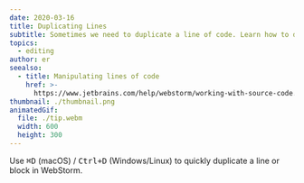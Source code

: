 ```yaml
---
date: 2020-03-16
title: Duplicating Lines
subtitle: Sometimes we need to duplicate a line of code. Learn how to do that with one keyboard shortcut.
topics:
  - editing
author: er
seealso:
  - title: Manipulating lines of code
    href: >-
      https://www.jetbrains.com/help/webstorm/working-with-source-code.html#editor_lines_code_blocks
thumbnail: ./thumbnail.png
animatedGif:
  file: ./tip.webm
  width: 600
  height: 300
---
```


Use <kbd>⌘D</kbd> (macOS) / <kbd>Ctrl+D</kbd> (Windows/Linux) to quickly duplicate a line or block in WebStorm.
